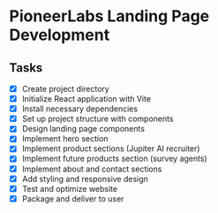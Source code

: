 # PioneerLabs Landing Page Development

## Tasks
- [x] Create project directory
- [x] Initialize React application with Vite
- [x] Install necessary dependencies
- [x] Set up project structure with components
- [x] Design landing page components
- [x] Implement hero section
- [x] Implement product sections (Jupiter AI recruiter)
- [x] Implement future products section (survey agents)
- [x] Implement about and contact sections
- [x] Add styling and responsive design
- [x] Test and optimize website
- [x] Package and deliver to user
